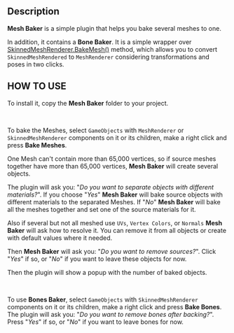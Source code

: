 ## Description

**Mesh Baker** is a simple plugin that helps you bake several meshes to one.


In addition, it contains a **Bone Baker**. It is a simple wrapper over [SkinnedMeshRenderer.BakeMesh()](https://docs.unity3d.com/ScriptReference/SkinnedMeshRenderer.BakeMesh.html) method, which allows you to convert `SkinnedMeshRendered` to `MeshRenderer` considering transformations and poses in two clicks.


## HOW TO USE


To install it, copy the **Mesh Baker** folder to your project.

<br>

To bake the Meshes, select `GameObjects` with `MeshRenderer` or `SkinnedMeshRenderer` components on it or its children, make a right click and press **Bake Meshes**.

One Mesh can't contain more than 65,000 vertices, so if source meshes together have more than 65,000 vertices, **Mesh Baker** will create several objects.

The plugin will ask you: "*Do you want to separate objects with different materials?*". If you choose "*Yes*" **Mesh Baker** will bake source objects with different materials to the separated Meshes. If "*No*" **Mesh Baker** will bake all the meshes together and set one of the source materials for it.

Also if several but not all meshed use `UVs`, `Vertex Colors`, or `Normals` **Mesh Baker** will ask how to resolve it. You can remove it from all objects or create with default values where it needed.

Then **Mesh Baker** will ask you: "*Do you want to remove sources?*". Click "*Yes*" if so, or "*No*" if you want to leave these objects for now.

Then the plugin will show a popup with the number of baked objects.

<br>


To use **Bones Baker**, select `GameObjects` with `SkinnedMeshRenderer` components on it or its children, make a right click and press **Bake Bones**.
The plugin will ask you: "*Do you want to remove bones after backing?*". Press "*Yes*" if so, or "*No*" if you want to leave bones for now.
